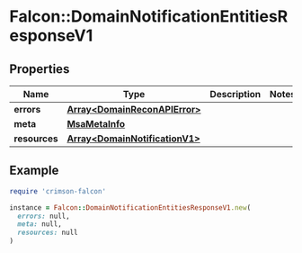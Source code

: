 # Falcon::DomainNotificationEntitiesResponseV1

## Properties

| Name | Type | Description | Notes |
| ---- | ---- | ----------- | ----- |
| **errors** | [**Array&lt;DomainReconAPIError&gt;**](DomainReconAPIError.md) |  |  |
| **meta** | [**MsaMetaInfo**](MsaMetaInfo.md) |  |  |
| **resources** | [**Array&lt;DomainNotificationV1&gt;**](DomainNotificationV1.md) |  |  |

## Example

```ruby
require 'crimson-falcon'

instance = Falcon::DomainNotificationEntitiesResponseV1.new(
  errors: null,
  meta: null,
  resources: null
)
```

